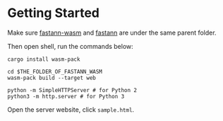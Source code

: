 # Getting Started

 Make sure [fastann-wasm](https://github.com/fastann/fastann-wasm) and [fastann](https://github.com/fastann/fastann) are under the same parent folder.

Then open shell, run the commands below:
```shell
cargo install wasm-pack

cd $THE_FOLDER_OF_FASTANN_WASM
wasm-pack build --target web

python -m SimpleHTTPServer # for Python 2
python3 -m http.server # for Python 3
```

Open the server website, click `sample.html`.
